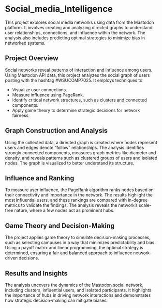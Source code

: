 # Social_media_Intelligence
This project explores social media networks using data from the Mastodon platform. It involves creating and analyzing directed graphs to understand user relationships, connections, and influence within the network. The analysis also includes predicting optimal strategies to minimize bias in networked systems.

## Project Overview

Social networks reveal patterns of interaction and influence among users. Using Mastodon API data, this project analyzes the social graph of users posting with the hashtag #WSUCOMP7025. It employs techniques to:
* Visualize user connections.
* Measure influence using PageRank.
* Identify critical network structures, such as clusters and connected components.
* Apply game theory to determine strategic decisions for network fairness.

## Graph Construction and Analysis
Using the collected data, a directed graph is created where nodes represent users and edges denote “follow” relationships. The analysis identifies strongly connected components, measures graph metrics like diameter and density, and reveals patterns such as clustered groups of users and isolated nodes. The graph is visualized to better understand its structure.

## Influence and Ranking
To measure user influence, the PageRank algorithm ranks nodes based on their connectivity and importance in the network. The results highlight the most influential users, and these rankings are compared with in-degree metrics to validate the findings. The analysis reveals the network’s scale-free nature, where a few nodes act as prominent hubs.

## Game Theory and Decision-Making
The project applies game theory to simulate decision-making processes, such as selecting campuses in a way that minimizes predictability and bias. Using a payoff matrix and linear programming, the optimal strategy is determined, ensuring a fair and balanced approach to influence network-driven decisions.

## Results and Insights
The analysis uncovers the dynamics of the Mastodon social network, including clusters, influential users, and isolated participants. It highlights the importance of hubs in driving network interactions and demonstrates how strategic decision-making can mitigate biases.
